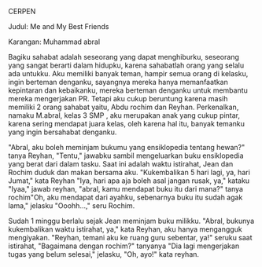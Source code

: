 CERPEN 

Judul: Me and My Best Friends

Karangan: Muhammad abral

Bagiku sahabat adalah seseorang yang dapat menghiburku, seseorang yang sangat berarti dalam hidupku, karena sahabatlah orang yang selalu ada untukku. Aku memiliki banyak teman, hampir semua orang di kelasku, ingin berteman denganku, sayangnya mereka hanya memanfaatkan kepintaran dan kebaikanku, mereka berteman denganku untuk membantu mereka mengerjakan PR. Tetapi aku cukup beruntung karena masih memiliki 2 orang sahabat yaitu, Abdu rochim dan Reyhan.
Perkenalkan, namaku M.abral, kelas 3 SMP , aku merupakan anak yang cukup pintar, karena sering mendapat juara kelas, oleh karena hal itu, banyak temanku yang ingin bersahabat denganku.

"Abral, aku boleh meminjam bukumu yang ensiklopedia tentang hewan?" tanya Reyhan, "Tentu," jawabku sambil mengeluarkan buku ensiklopedia yang berat dari dalam tasku. Saat ini adalah waktu istirahat, Jean dan Rochim duduk dan makan bersama aku. "Kukembalikan 5 hari lagi, ya, hari Jumat," kata Reyhan "Iya, hari apa aja boleh asal jangan rusak, ya," kataku "Iyaa," jawab reyhan, "abral, kamu mendapat buku itu dari mana?" tanya rochim"Oh, aku mendapat dari ayahku, sebenarnya buku itu sudah agak lama," jelasku "Ooohh…," seru Rochim.

Sudah 1 minggu berlalu sejak Jean meminjam buku milikku. "Abral, bukunya kukembalikan waktu istirahat, ya," kata Reyhan, aku hanya mengangguk mengiyakan. "Reyhan, temani aku ke ruang guru sebentar, ya!" seruku saat istirahat, "Bagaimana dengan rochim?" tanyanya "Dia lagi mengerjakan tugas yang belum selesai," jelasku, "Oh, ayo!" kata reyhan.
